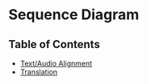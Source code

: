 # Sequence Diagram

## Table of Contents

- [Text/Audio Alignment](text-audio-alignment.png)
- [Translation](translation.png)
